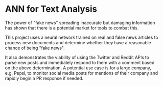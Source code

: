 # ANN for Text Analysis

The power of "fake news" spreading inaccurate but damaging information has shown that there is a potential market for tools to combat this.

This project uses a neural network trained on real and false news articles to process new documents and determine whether they have a 
reasonable chance of being "fake news".  

It also demonstrates the viability of using the Twitter and Reddit APIs to parse new posts and immediately respond to them
with a comment based on the above determination.  A potential use case is for a large company, e.g. Pepsi, to monitor social media
posts for mentions of their company and rapidly begin a PR response if needed.

